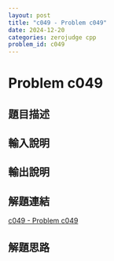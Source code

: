 ```yaml
---
layout: post
title: "c049 - Problem c049"
date: 2024-12-20
categories: zerojudge cpp
problem_id: c049
---
```


# Problem c049

## 題目描述



## 輸入說明



## 輸出說明



## 解題連結

[c049 - Problem c049](https://zerojudge.tw/ShowProblem?problemid=c049)

## 解題思路

